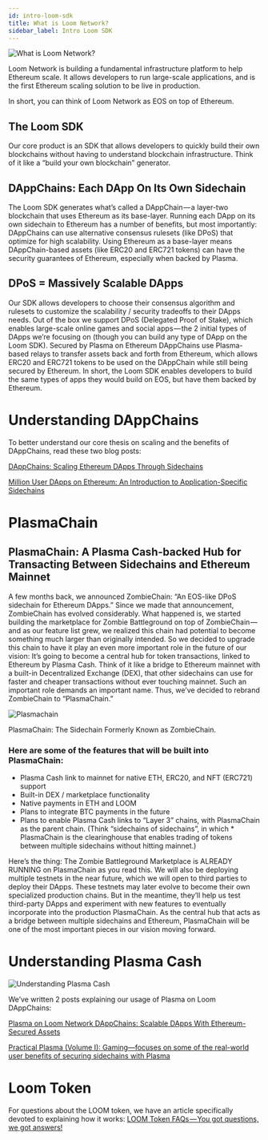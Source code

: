 ```yaml
---
id: intro-loom-sdk
title: What is Loom Network?
sidebar_label: Intro Loom SDK
---
```


![What is Loom Network?](/developers/img/what-is-loom.png)

Loom Network is building a fundamental infrastructure platform to help Ethereum scale. It allows developers to run large-scale applications, and is the first Ethereum scaling solution to be live in production.

In short, you can think of Loom Network as EOS on top of Ethereum.

## The Loom SDK

Our core product is an SDK that allows developers to quickly build their own blockchains without having to understand blockchain infrastructure. Think of it like a “build your own blockchain” generator.

## DAppChains: Each DApp On Its Own Sidechain

The Loom SDK generates what’s called a DAppChain — a layer-two blockchain that uses Ethereum as its base-layer. Running each DApp on its own sidechain to Ethereum has a number of benefits, but most importantly: DAppChains can use alternative consensus rulesets (like DPoS) that optimize for high scalability. Using Ethereum as a base-layer means DAppChain-based assets (like ERC20 and ERC721 tokens) can have the security guarantees of Ethereum, especially when backed by Plasma.

## DPoS = Massively Scalable DApps

Our SDK allows developers to choose their consensus algorithm and rulesets to customize the scalability / security tradeoffs to their DApps needs. Out of the box we support DPoS (Delegated Proof of Stake), which enables large-scale online games and social apps — the 2 initial types of DApps we’re focusing on (though you can build any type of DApp on the Loom SDK). Secured by Plasma on Ethereum DAppChains use Plasma-based relays to transfer assets back and forth from Ethereum, which allows ERC20 and ERC721 tokens to be used on the DAppChain while still being secured by Ethereum. In short, the Loom SDK enables developers to build the same types of apps they would build on EOS, but have them backed by Ethereum.

# Understanding DAppChains

To better understand our core thesis on scaling and the benefits of DAppChains, read these two blog posts:

[DAppChains: Scaling Ethereum DApps Through Sidechains](https://medium.com/loom-network/dappchains-scaling-ethereum-dapps-through-sidechains-f99e51fff447)

[Million User DApps on Ethereum: An Introduction to Application-Specific Sidechains](https://medium.com/loom-network/million-user-dapps-on-ethereum-an-introduction-to-application-specific-sidechains-c0fdc288c5e5)

# PlasmaChain

## PlasmaChain: A Plasma Cash-backed Hub for Transacting Between Sidechains and Ethereum Mainnet

A few months back, we announced ZombieChain: “An EOS-like DPoS sidechain for Ethereum DApps.” Since we made that announcement, ZombieChain has evolved considerably. What happened is, we started building the marketplace for Zombie Battleground on top of ZombieChain — and as our feature list grew, we realized this chain had potential to become something much larger than originally intended. So we decided to upgrade this chain to have it play an even more important role in the future of our vision: It’s going to become a central hub for token transactions, linked to Ethereum by Plasma Cash. Think of it like a bridge to Ethereum mainnet with a built-in Decentralized Exchange (DEX), that other sidechains can use for faster and cheaper transactions without ever touching mainnet. Such an important role demands an important name. Thus, we’ve decided to rebrand ZombieChain to “PlasmaChain.”

![Plasmachain](/developers/img/plasmachain_diagram.png)

PlasmaChain: The Sidechain Formerly Known as ZombieChain.

### Here are some of the features that will be built into PlasmaChain:

* Plasma Cash link to mainnet for native ETH, ERC20, and NFT (ERC721) support
* Built-in DEX / marketplace functionality
* Native payments in ETH and LOOM
* Plans to integrate BTC payments in the future
* Plans to enable Plasma Cash links to “Layer 3” chains, with PlasmaChain as the parent chain. (Think “sidechains of sidechains”, in which * PlasmaChain is the clearinghouse that enables trading of tokens between multiple sidechains without hitting mainnet.)

Here’s the thing: The Zombie Battleground Marketplace is ALREADY RUNNING on PlasmaChain as you read this. We will also be deploying multiple testnets in the near future, which we will open to third parties to deploy their DApps. These testnets may later evolve to become their own specialized production chains. But in the meantime, they’ll help us test third-party DApps and experiment with new features to eventually incorporate into the production PlasmaChain. As the central hub that acts as a bridge between multiple sidechains and Ethereum, PlasmaChain will be one of the most important pieces in our vision moving forward.

# Understanding Plasma Cash

![Understanding Plasma Cash](/developers/img/plasma.jpg)

We’ve written 2 posts explaining our usage of Plasma on Loom DAppChains:

[Plasma on Loom Network DAppChains: Scalable DApps With Ethereum-Secured Assets](https://medium.com/loom-network/loom-network-plasma-5e86caaadef2)

[Practical Plasma (Volume I): Gaming—focuses on some of the real-world user benefits of securing sidechains with Plasma](https://medium.com/loom-network/practical-plasma-volume-i-gaming-9cfd3f971734)

# Loom Token

For questions about the LOOM token, we have an article specifically devoted to explaining how it works: [LOOM Token FAQs — You got questions, we got answers!](https://medium.com/loom-network/loom-token-faqs-you-got-questions-we-got-answers-2d3c9185b4d0)